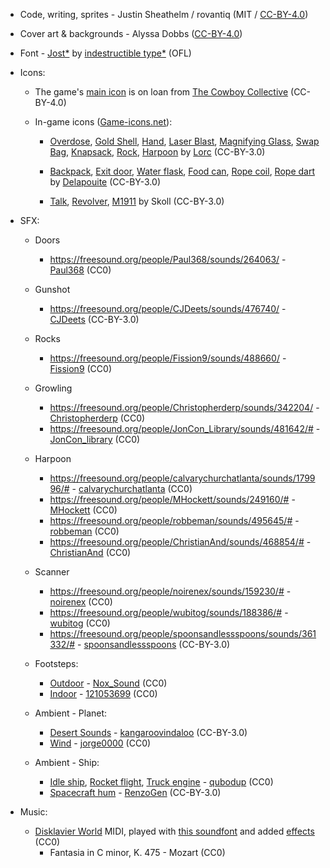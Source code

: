 * Code, writing, sprites - Justin Sheathelm / rovantiq (MIT / [CC-BY-4.0](https://creativecommons.org/licenses/by/4.0/))


* Cover art & backgrounds - Alyssa Dobbs ([CC-BY-4.0](https://creativecommons.org/licenses/by/4.0/))


* Font -  [Jost*](https://indestructibletype.com/Jost.html) by [indestructible type*](https://indestructibletype.com/Home.html) (OFL)


* Icons:

    * The game's [main icon](https://raw.githubusercontent.com/CowboyCollective/CowboyCollective.github.io/master/Favicon.png) is on loan from [The Cowboy Collective](https://cowboycollective.cc/) (CC-BY-4.0)

    * In-game icons ([Game-icons.net](https://game-icons.net)):

        * [Overdose](https://game-icons.net/1x1/lorc/overdose.html), [Gold Shell](https://game-icons.net/1x1/lorc/gold-shell.html), [Hand](https://game-icons.net/1x1/lorc/hand.html), [Laser Blast](https://game-icons.net/1x1/lorc/laser-blast.html), [Magnifying Glass](https://game-icons.net/1x1/lorc/magnifying-glass.html), [Swap Bag](https://game-icons.net/1x1/lorc/swap-bag.html), [Knapsack](https://game-icons.net/1x1/lorc/knapsack.html), [Rock](https://game-icons.net/1x1/lorc/rock.html), [Harpoon](https://game-icons.net/1x1/lorc/aerodynamic-harpoon.html) by [Lorc](http://lorcblog.blogspot.com/) (CC-BY-3.0)

        * [Backpack](https://game-icons.net/1x1/delapouite/backpack.html), [Exit door](https://game-icons.net/1x1/delapouite/exit-door.html), [Water flask](https://game-icons.net/1x1/delapouite/water-flask.html), [Food can](https://game-icons.net/1x1/delapouite/opened-food-can.html), [Rope coil](https://game-icons.net/1x1/delapouite/rope-coil.html), [Rope dart](https://game-icons.net/1x1/delapouite/rope-dart.html) by [Delapouite](http://delapouite.com/) (CC-BY-3.0)

        * [Talk](https://game-icons.net/1x1/skoll/talk.html), [Revolver](https://game-icons.net/1x1/skoll/revolver.html), [M1911](https://game-icons.net/1x1/skoll/colt-m1911.html) by Skoll (CC-BY-3.0)


* SFX:
 
    * Doors
        * https://freesound.org/people/Paul368/sounds/264063/ - [Paul368](https://freesound.org/people/Paul368/) (CC0)

    * Gunshot
        * https://freesound.org/people/CJDeets/sounds/476740/ - [CJDeets](https://freesound.org/people/CJDeets/) (CC-BY-3.0)

    * Rocks
        * https://freesound.org/people/Fission9/sounds/488660/ - [Fission9](https://freesound.org/people/Fission9/) (CC0)

    * Growling
        * https://freesound.org/people/Christopherderp/sounds/342204/ - [Christopherderp](https://freesound.org/people/Christopherderp/) (CC0)
        * https://freesound.org/people/JonCon_Library/sounds/481642/# - [JonCon_library](https://freesound.org/people/JonCon_Library/) (CC0)

    * Harpoon
        * https://freesound.org/people/calvarychurchatlanta/sounds/179996/# - [calvarychurchatlanta](https://freesound.org/people/calvarychurchatlanta/) (CC0)
        * https://freesound.org/people/MHockett/sounds/249160/# - [MHockett](https://freesound.org/people/MHockett/) (CC0)
        * https://freesound.org/people/robbeman/sounds/495645/# - [robbeman](https://freesound.org/people/robbeman/) (CC0)
        * https://freesound.org/people/ChristianAnd/sounds/468854/# - [ChristianAnd](https://freesound.org/people/ChristianAnd/) (CC0)

    * Scanner
        * https://freesound.org/people/noirenex/sounds/159230/# - [noirenex](https://freesound.org/people/noirenex/) (CC0) 
        * https://freesound.org/people/wubitog/sounds/188386/# - [wubitog](https://freesound.org/people/wubitog/) (CC0)
        * https://freesound.org/people/spoonsandlessspoons/sounds/361332/# - [spoonsandlessspoons](https://freesound.org/people/spoonsandlessspoons/) (CC-BY-3.0)

    * Footsteps:
        * [Outdoor](https://freesound.org/search/?q=490951) - [Nox_Sound](https://freesound.org/people/Nox_Sound/) (CC0)
        * [Indoor](https://freesound.org/people/121053699/sounds/467992/) - [121053699](https://freesound.org/people/121053699/) (CC0)

    * Ambient - Planet: 
        * [Desert Sounds](https://freesound.org/people/kangaroovindaloo/sounds/138288/) - [kangaroovindaloo](https://freesound.org/people/kangaroovindaloo/) (CC-BY-3.0)
        * [Wind](https://freesound.org/people/jorge0000/sounds/361053/) - [jorge0000](https://freesound.org/people/jorge0000/) (CC0)

    * Ambient - Ship:
        * [Idle ship](https://freesound.org/people/qubodup/sounds/163117/), [Rocket flight](https://freesound.org/people/qubodup/sounds/171106/), [Truck engine](https://freesound.org/people/qubodup/sounds/187564/) - [qubodup](https://freesound.org/people/qubodup/) (CC0)
        * [Spacecraft hum](https://freesound.org/people/RenzoGen/sounds/351740/) - [RenzoGen](https://freesound.org/people/RenzoGen/) (CC-BY-3.0)


* Music:

    * [Disklavier World](http://www.kuhmann.com/Yamaha.htm) MIDI, played with [this soundfont](http://sonimusicae.free.fr/matshelgesson-maestro-en.html) and added [effects](https://calf-studio-gear.org/) (CC0)
        * Fantasia in C minor, K. 475 - Mozart (CC0)